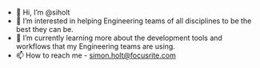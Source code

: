 - 👋 Hi, I’m @siholt
- 👀 I’m interested in helping Engineering teams of all disciplines to be the best they can be.
- 🌱 I’m currently learning more about the development tools and workflows that my Engineering teams are using.
- 📫 How to reach me - simon.holt@focusrite.com

<!---
siholt/siholt is a ✨ special ✨ repository because its `README.md` (this file) appears on your GitHub profile.
You can click the Preview link to take a look at your changes.
--->
